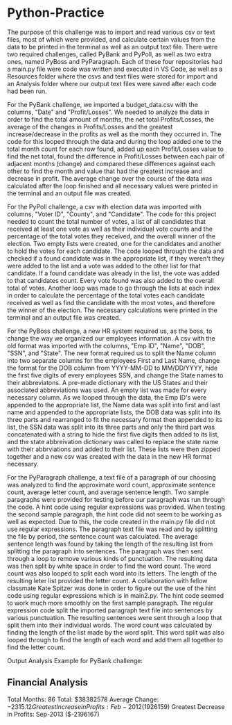 # Python-Practice

The purpose of this challenge was to import and read various csv or text files, most of which were provided, and calculate certain values from the data to be printed in the terminal as well as an output text file.  There were two required challenges, called PyBank and PyPoll, as well as two extra ones, named PyBoss and PyParagraph.  Each of these four repositories had a main.py file were code was written and executed in VS Code, as well as a Resources folder where the csvs and text files were stored for import and an Analysis folder where our output text files were saved after each code had been run.

For the PyBank challenge, we imported a budget_data.csv with the columns, "Date" and "Profit/Losses".  We needed to analyze the data in order to find the total amount of months, the net total Profits/Losses, the average of the changes in Profits/Losses and the greatest increase/decrease in the profits as well as the month they occurred in.  The code for this looped through the data and during the loop added one to the total month count for each row found, added up each Profit/Losses value to find the net total, found the difference in Profit/Losses between each pair of adjacent months (change) and compared these differences against each other to find the month and value that had the greatest increase and decrease in profit.  The average change over the course of the data was calculated after the loop finished and all necessary values were printed in the terminal and an output file was created.

For the PyPoll challenge, a csv with election data was imported with columns, "Voter ID", "County", and "Candidate".  The code for this project needed to count the total number of votes, a list of all candidates that received at least one vote as well as their individual vote counts and the percentage of the total votes they received, and the overall winner of the election.  Two empty lists were created, one for the candidates and another to hold the votes for each candidate.  The code looped through the data and checked if a found candidate was in the appropriate list, if they weren't they were added to the list and a vote was added to the other list for that candidate.  If a found candidate was already in the list, the vote was added to that candidates count.  Every vote found was also added to the overall total of votes.  Another loop was made to go through the lists at each index in order to calculate the percentage of the total votes each candidate received as well as find the candidate with the most votes, and therefore the winner of the election.  The necessary calculations were printed in the terminal and an output file was created.

For the PyBoss challenge, a new HR system required us, as the boss, to change the way we organized our employees information.  A csv with the old format was imported with the columns, "Emp ID", "Name", "DOB", "SSN", and "State".  The new format required us to split the Name column into two separate columns for the employees First and Last Name, change the format for the DOB column from YYYY-MM-DD to MM/DD/YYYY, hide the first five digits of every employees SSN, and change the State names to their abbreviatons.  A pre-made dictionary with the US States and their associated abbreviations was used.  An empty list was made for every necessary column.  As we looped through the data, the Emp ID's were appended to the appropriate list, the Name data was split into first and last name and appended to the appropriate lists, the DOB data was split into its three parts and rearranged to fit the necessary format then appended to its list, the SSN data was split into its three parts and only the third part was concatenated with a string to hide the first five digits then added to its list, and the state abbreivation dictionary was called to replace the state name with their abbrviations and added to their list.  These lists were then zipped together and a new csv was created with the data in the new HR format necessary.

For the PyParagraph challenge, a text file of a paragraph of our choosing was analyzed to find the approximate word count, approximate sentence count, average letter count, and average sentence length.  Two sample paragraphs were provided for testing before our paragraph was run through the code.  A hint code using regular expressions was provided.  When testing the second sample paragraph, the hint code did not seem to be working as well as expected.  Due to this, the code created in the main.py file did not use regular expressions.  The paragraph text file was read and by splitting the file by period, the sentence count was calculated.  The average sentence length was found by taking the length of the resulting list from splitting the paragraph into sentences.  The paragraph was then sent through a loop to remove various kinds of punctuation.  The resulting data was then split by white space in order to find the word count.  The word count was also looped to split each word into its letters.  The length of the resulting leter list provided the letter count.  A collaboration with fellow classmate Kate Spitzer was done in order to figure out the use of the hint code using regular expressions which is in main2.py.  The hint code seemed to work much more smoothly on the first sample paragraph. The regular expression code split the imported paragraph text file into sentences by various punctuation.  The resulting sentences were sent through a loop that split them into their individual words.  The word count was calculated by finding the length of the list made by the word split.  This word split was also looped through to find the length of each word and add them all together to find the letter count.


Output Analysis Example for PyBank challenge:

Financial Analysis
--------------------------
Total Months: 86
Total: $38382578
Average Change: $-2315.12
Greatest Increase in Profits: Feb-2012 ($1926159)
Greatest Decrease in Profits: Sep-2013 ($-2196167)

